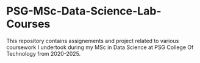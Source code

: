 # PSG-MSc-Data-Science-Lab-Courses
This repository contains assignements and project related to various coursework I undertook during my MSc in Data Science at PSG College Of Technology from 2020-2025.
